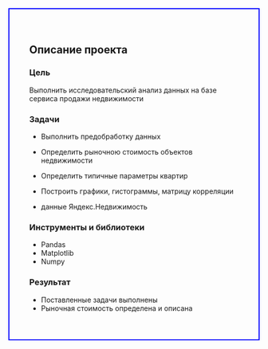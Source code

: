 <div style="border:solid Blue 2px; padding: 40px">

<h2><b>Описание проекта</b></h2>

### Цель 
Выполнить исследовательский анализ данных на базе сервиса продажи недвижимости
### Задачи
- Выполнить предобработку данных
- Определить рыночною стоимость объектов недвижимости
- Определить типичные параметры квартир
- Построить графики, гистограммы, матрицу корреляции

- данные Яндекс.Недвижимость
### Инструменты и библиотеки
- Pandas
- Matplotlib
- Numpy

### Результат
- Поставленные задачи выполнены
- Рыночная стоимость определена и описана
